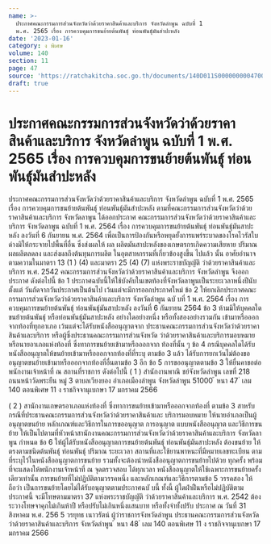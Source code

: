 ```yaml
---
name: >-
  ประกาศคณะกรรมการส่วนจังหวัดว่าด้วยราคาสินค้าและบริการ จังหวัดลำพูน ฉบับที่ 1
  พ.ศ. 2565 เรื่อง การควบคุมการขนย้ายต้นพันธุ์ ท่อนพันธุ์มันสำปะหลัง
date: '2023-01-16'
category: ง พิเศษ
volume: 140
section: 11
page: 47
source: 'https://ratchakitcha.soc.go.th/documents/140D011S0000000004700.pdf'
draft: true
---
```


# ประกาศคณะกรรมการส่วนจังหวัดว่าด้วยราคาสินค้าและบริการ จังหวัดลำพูน ฉบับที่ 1 พ.ศ. 2565 เรื่อง การควบคุมการขนย้ายต้นพันธุ์ ท่อนพันธุ์มันสำปะหลัง

ประกาศคณะกรรมการส่วนจังหวัดว่าด้วยราคาสินค้าและบริการ จังหวัดลำพูน ฉบับที่ 1 พ.ศ. 2565 เรื่อง การควบคุมการขนย้ายต้นพันธุ์ ท่อนพันธุ์มันสำปะหลัง ตามที่คณะกรรมการส่วนจังหวัดว่าด้วยราคาสินค้าและบริการ จังหวัดลาพูน ได้ออกประกาศ คณะกรรมการส่วนจังหวัดว่าด้วยราคาสินค้าและบริการ จังหวัดลาพูน ฉบับที่ 1 พ.ศ. 2564 เรื่อง การควบคุมการขนย้ายต้นพันธุ์ ท่อนพันธุ์มันสาปะหลัง ลงวันที่ 6 กันยายน พ.ศ. 2564 เพื่อเป็นการป้องกันหรือหยุดยั้งการแพร่ระบาดของโรคไวรัสใบด่างมิให้กระจายไปพื้นที่อื่น ซึ่งส่งผลให้ ผล ผลิตมันสาปะหลังของเกษตรกรเกิดความเสียหาย ปริมาณผลผลิตลดลง และส่งผลถึงต้นทุนการผลิต ในอุตสาหกรรมที่เกี่ยวข้องสูงขึ้น ไปแล้ว นั้น อาศัยอำนาจตามความในมาตรา 13 (1 ) (4) และมาตรา 25 (4) (7) แห่งพระราชบัญญัติ ว่าด้วยราคาสินค้าและบริการ พ.ศ. 2542 คณะกรรมการส่วนจังหวัดว่าด้วยราคาสินค้าและบริการ จังหวัดลำพูน จึงออกประกาศ ดังต่อไปนี้ ข้อ 1 ประกาศฉบับนี้ให้ใช้บังคับในเขตท้องที่จังหวัดลาพูนเป็นระยะเวลาหนึ่งปีนับตั้งแต่ วันถัดจากวันประกาศเป็นต้นไป เว้นแต่จะมีการออกประกาศใหม่ ข้อ 2 ให้ยกเลิกประกาศคณะกรรมการส่วนจังหวัดว่าด้วยราคาสินค้าและบริการ จังหวัดลำพูน ฉบั บที่ 1 พ.ศ. 2564 เรื่อง การควบคุมการขนย้ายต้นพันธุ์ ท่อนพันธุ์มันสาปะหลัง ลงวันที่ 6 กันยายน 2564 ข้อ 3 ห้ามมิให้บุคคลใดขนย้ายต้นพันธุ์ หรือท่อนพันธุ์มันสาปะหลัง อย่างใดอย่างหนึ่ง หรือทั้งสองอย่างรวมกัน เข้ามาหรือออกจากท้องที่ทุกอาเภอ เว้นแต่จะได้รับหนังสืออนุญาตจาก ประธานคณะกรรมการส่วนจังหวัดว่าด้วยราคาสินค้าและบริการ หรือผู้ซึ่งประธานคณะกรรมการส่วนจังหวัด ว่าด้วยราคาสินค้าและบริการมอบหมาย หรือนายอาเภอแห่งท้องที่ ซึ่งทาการขนย้ายเข้ามาหรือออกจาก ท้องที่นั้น ๆ ข้อ 4 กรณีบุคคลใดได้รับ หนังสืออนุญาตให้ขนย้ายเข้ามาหรือออกจากท้องที่ที่ระบุ ตามข้อ 3 แล้ว ได้รับการยกเว้นไม่ต้องขออนุญาตขนย้ายเข้ามาหรือออกจากท้องที่อื่นตามข้อ 3 อีก ข้อ 5 การขออนุญาตตามข้อ 3 ให้ยื่นคาขอต่อพนักงานเจ้าหน้าที่ ณ สถานที่ราชการ ดังต่อไปนี้ ( 1 ) สำนักงานพาณิ ชย์จังหวัดลำพูน เลขที่ 218 ถนนหน้าวัดพระยืน หมู่ 3 ตาบลเวียงยอง อำเภอเมืองลำพูน จังหวัดลำพูน 51000 ้ หนา 47 ่ เลม 140 ตอนพิเศษ 11 ง ราชกิจจานุเบกษา 17 มกราคม 2566

( 2 ) สานักงานเกษตรอาเภอแห่งท้องที่ ซึ่งทาการขนย้ายเข้ามาหรือออกจากท้องที่ ตามข้อ 3 สาหรับกรณีที่ประธานคณะกรรมการส่วนจังหวัดว่าด้วยราคาสินค้าและ บริการมอบหมาย ให้นายอำเภอเป็นผู้อนุญาตขนย้าย หลักเกณฑ์และวิธีการในการขออนุญาต การอนุญาต แบบหนังสืออนุญาต และวิธีการขนย้าย ให้เป็นไปตามที่หัวหน้าสานักงานคณะกรรมการส่วนจังหวัดว่าด้วยราคาสินค้าและบริการ จังหวัดลาพูน กำหนด ข้อ 6 ให้ผู้ได้รับหนังสืออนุญาตการขนย้ายต้นพันธุ์ ท่อนพันธุ์มันสาปะหลัง ต้องขนย้าย ให้ตรงตามชนิดต้นพันธุ์ ท่อนพันธุ์ ปริมาณ ระยะเวลา สถานที่และใช้ยานพาหนะที่มีหมายเลขทะเบียน ตามที่ระบุไว้ในหนังสืออนุญาตการขนย้าย รวมทั้งจะต้องนำหนังสืออนุญาตการขนย้ายไปด้วย ทุกครั้ง พร้อมที่จะแสดงให้พนักงานเจ้าหน้าที่ ณ จุดตรวจสอบ ได้ทุกเวลา หนังสืออนุญาตให้ใช้เฉพาะการขนย้ายครั้งเดียวเท่านั้น การขนย้ายที่ไม่ปฏิบัติตามวรรคหนึ่ง และหลักเกณฑ์และวิธีการตามข้อ 5 วรรคสอง ให้ถือว่า เป็นการขนย้ายโดยไม่ได้รับอนุญาตตามประกาศฉบั บนี้ ทั้งนี้ ผู้ใดฝ่าฝืนหรือไม่ปฏิบัติตามประกาศนี้ จะมีโทษตามมาตรา 37 แห่งพระราชบัญญัติ ว่าด้วยราคาสินค้าและบริการ พ.ศ. 2542 ต้องระวางโทษจาคุกไม่เกินห้าปี หรือปรับไม่เกินหนึ่งแสนบาท หรือทั้งจำทั้งปรับ ประกาศ ณ วันที่ 31 สิงหาคม พ.ศ. 256 5 วรยุทธ เนาวรัตน์ ผู้ว่าราชการจังหวัดลำพูน ประธานคณะกรรมการส่วนจังหวัดว่าด้วยราคาสินค้าและบริการ จังหวัดลำพูน ้ หนา 48 ่ เลม 140 ตอนพิเศษ 11 ง ราชกิจจานุเบกษา 17 มกราคม 2566
